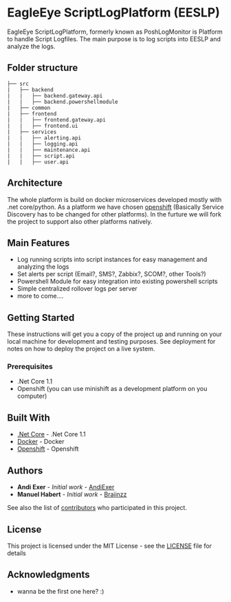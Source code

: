 # EagleEye ScriptLogPlatform (EESLP)

EagleEye ScriptLogPlatform, formerly known as PoshLogMonitor is Platform to handle Script Logfiles. The main purpose is to log scripts into EESLP and analyze the logs.

## Folder structure
```
├── src
|   ├── backend
|   |   ├── backend.gateway.api
|   |   ├── backend.powershellmodule
|   ├── common
|   ├── frontend
|   |   ├── frontend.gateway.api
|   |   ├── frontend.ui
|   ├── services
|   |   ├── alerting.api
|   |   ├── logging.api
|   |   ├── maintenance.api
|   |   ├── script.api
|   |   ├── user.api
```

## Architecture

The whole platform is build on docker microservices developed mostly with .net core/python. As a platform we have chosen [openshift](https://www.openshift.org/) (Basically Service Discovery has to be changed for other platforms). In the furture we will fork the project to support also other platforms natively.

## Main Features
- Log running scripts into script instances for easy management and analyzing the logs
- Set alerts per script (Email?, SMS?, Zabbix?, SCOM?, other Tools?)
- Powershell Module for easy integration into existing powershell scripts
- Simple centralized rollover logs per server
- more to come....

## Getting Started

These instructions will get you a copy of the project up and running on your local machine for development and testing purposes. See deployment for notes on how to deploy the project on a live system.

### Prerequisites

- .Net Core 1.1
- Openshift (you can use minishift as a development platform on you computer)

## Built With

* [.Net Core](https://www.microsoft.com/net/download/core) - .Net Core 1.1
* [Docker](https://www.docker.com/) - Docker
* [Openshift](https://openshift.org/) - Openshift

## Authors

* **Andi Exer** - *Initial work* - [AndiExer](https://github.com/AndiExer)
* **Manuel Habert** - *Initial work* - [Braiinzz](https://github.com/braiinzz)

See also the list of [contributors](https://github.com/andiexer/eagleeye-scriptlogplatform/contributors) who participated in this project.

## License

This project is licensed under the MIT License - see the [LICENSE](LICENSE) file for details

## Acknowledgments

- wanna be the first one here? :)
